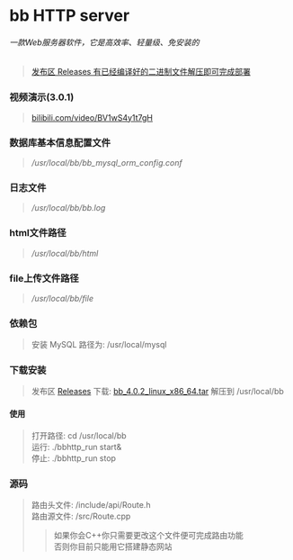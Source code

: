 # bb HTTP server
###### 一款Web服务器软件，它是高效率、轻量级、免安装的
> [发布区 Releases 有已经编译好的二进制文件解压即可完成部署](https://github.com/135356/bb-HTTP-server/releases)
### 视频演示(3.0.1)
> [bilibili.com/video/BV1wS4y1t7gH](https://www.bilibili.com/video/BV1wS4y1t7gH?share_source=copy_web&vd_source=238df0657244861dbcd6cf34d4a3b4da)
### 数据库基本信息配置文件
> */usr/local/bb/bb_mysql_orm_config.conf*
### 日志文件
> */usr/local/bb/bb.log*
### html文件路径
> */usr/local/bb/html*
### file上传文件路径
> */usr/local/bb/file*
### 依赖包
> 安装 MySQL 路径为: /usr/local/mysql
### 下载安装
> 发布区 [Releases](https://github.com/135356/bb-HTTP-server/releases) 下载: [bb_4.0.2_linux_x86_64.tar](https://github.com/135356/bb-HTTP-server/releases/download/4.0.2/bb_4.0.2_linux_x86_64.tar) 解压到 /usr/local/bb
#### 使用
> 打开路径: cd /usr/local/bb  
> 运行: ./bbhttp_run start&  
> 停止: ./bbhttp_run stop
### 源码
> 路由头文件: /include/api/Route.h  
> 路由源文件: /src/Route.cpp
>> 如果你会C++你只需要更改这个文件便可完成路由功能  
>> 否则你目前只能用它搭建静态网站
